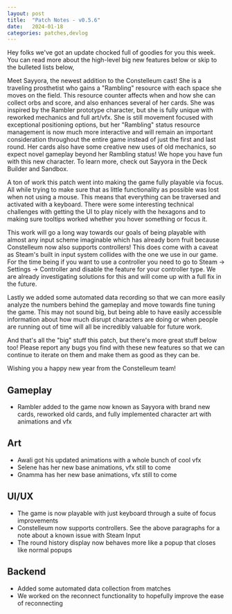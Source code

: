 ```yaml
---
layout: post
title:  "Patch Notes - v0.5.6"
date:   2024-01-18
categories: patches,devlog
---
```


Hey folks we've got an update chocked full of goodies for you this week. You can read more about the high-level big new features below or skip to the bulleted lists below,

Meet Sayyora, the newest addition to the Constelleum cast! She is a traveling prosthetist who gains a "Rambling" resource with each space she moves on the field. This resource counter affects when and how she can collect orbs and score, and also enhances several of her cards. She was inspired by the Rambler prototype character, but she is fully unique with reworked mechanics and full art/vfx. She is still movement focused with exceptional positioning options, but her "Rambling" status resource management is now much more interactive and will remain an important consideration throughout the entire game instead of just the first and last round. Her cards also have some creative new uses of old mechanics, so expect novel gameplay beyond her Rambling status! We hope you have fun with this new character. To learn more, check out Sayyora in the Deck Builder and Sandbox.

A ton of work this patch went into making the game fully playable via focus. All while trying to make sure that as little functionality as possible was lost when not using a mouse. This means that everything can be traversed and activated with a keyboard. There were some interesting technical challenges with getting the UI to play nicely with the hexagons and to making sure tooltips worked whether you hover something or focus it.

This work will go a long way towards our goals of being playable with almost any input scheme imaginable which has already born fruit because Constelleum now also supports controllers! This does come with a caveat as Steam's built in input system collides with the one we use in our game. For the time being if you want to use a controller you need to go to Steam -> Settings -> Controller and disable the feature for your controller type. We are already investigating solutions for this and will come up with a full fix in the future.

Lastly we added some automated data recording so that we can more easily analyze the numbers behind the gameplay and move towards fine tuning the game. This may not sound big, but being able to have easily accessible information about how much disrupt characters are doing or when people are running out of time will all be incredibly valuable for future work.

And that's all the "big" stuff this patch, but there's more great stuff below too! Please report any bugs you find with these new features so that we can continue to iterate on them and make them as good as they can be.

Wishing you a happy new year from the Constelleum team!

## Gameplay

* Rambler added to the game now known as Sayyora with brand new cards, reworked old cards, and fully implemented character art with animations and vfx

## Art

* Awali got his updated animations with a whole bunch of cool vfx
* Selene has her new base animations, vfx still to come
* Gnamma has her new base animations, vfx still to come

## UI/UX

* The game is now playable with just keyboard through a suite of focus improvements
* Constelleum now supports controllers. See the above paragraphs for a note about a known issue with Steam Input
* The round history display now behaves more like a popup that closes like normal popups

## Backend

* Added some automated data collection from matches
* We worked on the reconnect functionality to hopefully improve the ease of reconnecting
